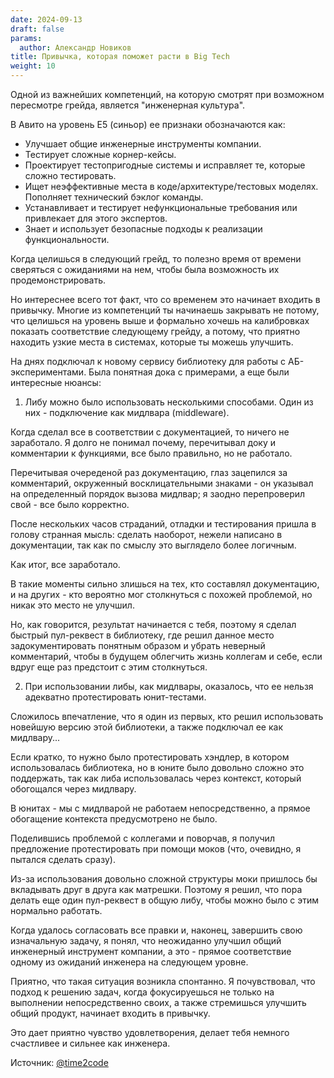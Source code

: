 ```yaml
---
date: 2024-09-13
draft: false
params:
  author: Александр Новиков
title: Привычка, которая поможет расти в Big Tech
weight: 10
---
```


Одной из важнейших компетенций, на которую смотрят при возможном пересмотре грейда, является "инженерная культура". 

В Авито на уровень E5 (синьор) ее признаки обозначаются как:

- Улучшает общие инженерные инструменты компании.
- Тестирует сложные корнер-кейсы.
- Проектирует тестопригодные системы и исправляет те, которые сложно тестировать.
- Ищет неэффективные места в коде/архитектуре/тестовых моделях. Пополняет технический бэклог команды.
- Устанавливает и тестирует нефункциональные требования или привлекает для этого экспертов.
- Знает и использует безопасные подходы к реализации функциональности.

Когда целишься в следующий грейд, то полезно время от времени сверяться с ожиданиями на нем, чтобы была возможность их продемонстрировать.

Но интереснее всего тот факт, что со временем это начинает входить в привычку. Многие из компетенций ты начинаешь закрывать не потому, что целишься на уровень выше и формально хочешь на калибровках показать соответствие следующему грейду, а потому, что приятно находить узкие места в системах, которые ты можешь улучшить.

На днях подключал к новому сервису библиотеку для работы с АБ-экспериментами. Была понятная дока с примерами, а еще были интересные нюансы:

1. Либу можно было использовать несколькими способами. Один из них - подключение как мидлвара (middleware). 

Когда сделал все в соответствии с документацией, то ничего не заработало. Я долго не понимал почему, перечитывал доку и комментарии к функциями, все было правильно, но не работало. 

Перечитывая очереденой раз документацию, глаз зацепился за комментарий, окруженный восклицательными знаками - он указывал на определенный порядок вызова мидлвар; я заодно перепроверил свой - все было корректно.

После нескольких часов страданий, отладки и тестирования пришла в голову странная мысль: сделать наоборот, нежели написано в документации, так как по смыслу это выглядело более логичным. 

Как итог, все заработало. 
 
В такие моменты сильно злишься на тех, кто составлял документацию, и на других - кто вероятно мог столкнуться с похожей проблемой, но никак это место не улучшил. 

Но, как говорится, результат начинается с тебя, поэтому я сделал быстрый пул-реквест в библиотеку, где решил данное место задокументировать понятным образом и убрать неверный комментарий, чтобы в будущем облегчить жизнь коллегам и себе, если вдруг еще раз предстоит с этим столкнуться.

2. При использовании либы, как мидлвары, оказалось, что ее нельзя адекватно протестировать юнит-тестами. 

Сложилось впечатление, что я один из первых, кто решил использовать новейшую версию этой библиотеки, а также подключал ее как мидлвару... 

Если кратко, то нужно было протестировать хэндлер, в котором использовалась библиотека, но в юните было довольно сложно это поддержать, так как либа использовалась через контекст, который обогощался через мидлвару. 

В юнитах - мы с мидлварой не работаем непосредственно, а прямое обогащение контекста предусмотрено не было. 

Поделившись проблемой с коллегами и поворчав, я получил предложение протестировать при помощи моков (что, очевидно, я пытался сделать сразу). 

Из-за использования довольно сложной структуры моки пришлось бы вкладывать друг в друга как матрешки. Поэтому я решил, что пора делать еще один пул-реквест в общую либу, чтобы можно было с этим нормально работать. 

Когда удалось согласовать все правки и, наконец, завершить свою изначальную задачу, я понял, что неожиданно улучшил общий инженерный инструмент компании, а это - прямое соответствие одному из ожиданий инженера на следующем уровне.

Приятно, что такая ситуация возникла спонтанно. Я почувствовал, что подход к решению задач, когда фокусируешься не только на выполнении непосредственно своих, а также стремишься улучшить общий продукт, начинает входить в привычку. 

Это дает приятно чувство удовлетворения, делает тебя немного счастливее и сильнее как инженера. 

Источник: [@time2code](https://t.me/time2code/300)